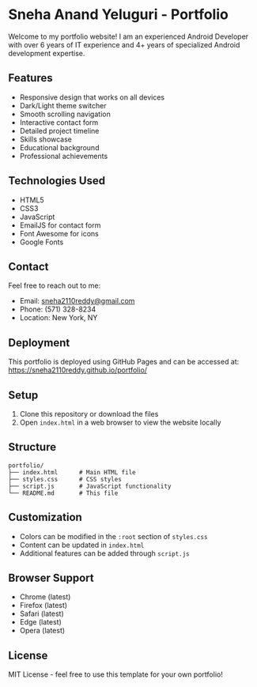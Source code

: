 # Sneha Anand Yeluguri - Portfolio

Welcome to my portfolio website! I am an experienced Android Developer with over 6 years of IT experience and 4+ years of specialized Android development expertise.

## Features

- Responsive design that works on all devices
- Dark/Light theme switcher
- Smooth scrolling navigation
- Interactive contact form
- Detailed project timeline
- Skills showcase
- Educational background
- Professional achievements

## Technologies Used

- HTML5
- CSS3
- JavaScript
- EmailJS for contact form
- Font Awesome for icons
- Google Fonts

## Contact

Feel free to reach out to me:
- Email: sneha2110reddy@gmail.com
- Phone: (571) 328-8234
- Location: New York, NY

## Deployment

This portfolio is deployed using GitHub Pages and can be accessed at: https://sneha2110reddy.github.io/portfolio/

## Setup

1. Clone this repository or download the files
2. Open `index.html` in a web browser to view the website locally

## Structure

```
portfolio/
├── index.html      # Main HTML file
├── styles.css      # CSS styles
├── script.js       # JavaScript functionality
└── README.md       # This file
```

## Customization

- Colors can be modified in the `:root` section of `styles.css`
- Content can be updated in `index.html`
- Additional features can be added through `script.js`

## Browser Support

- Chrome (latest)
- Firefox (latest)
- Safari (latest)
- Edge (latest)
- Opera (latest)

## License

MIT License - feel free to use this template for your own portfolio!
